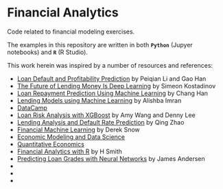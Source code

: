 # Financial Analytics
Code related to financial modeling exercises.

The examples in this repository are written in both <b>`Python`</b> (Jupyer notebooks) and <b>`R`</b> (R Studio).

This work herein was inspired by a number of resources and references:
* [Loan Default and Profitability Prediction](http://cs229.stanford.edu/proj2018/report/69.pdf) by Peiqian Li and Gao Han
* [The Future of Lending Money Is Deep Learning](https://towardsdatascience.com/the-future-of-lending-money-is-deep-learning-61a9e21cf179) by Simeon Kostadinov
* [Loan Repayment Prediction Using Machine Learning](https://escholarship.org/uc/item/9cc4t85b) by Chang Han
* [Lending Models using Machine Learning](https://medium.com/analytics-vidhya/lending-models-using-machine-learning-d59d57f28ad7) by Alishba Imran
* [DataCamp](https://www.datacamp.com/community/tutorials)
* [Loan Risk Analysis with XGBoost](https://databricks.com/blog/2018/08/09/loan-risk-analysis-with-xgboost-and-databricks-runtime-for-machine-learning.html) by Amy Wang and Denny Lee
* [Lending Analysis and Default Rate Prediction](https://canvas.harvard.edu/courses/12656/files/2822174/download?verifier=cwyLD199GhxwqW1TKTESsPVfaaNJWX0lqZBDfSns&wrap=1) by Qing Zhao
* [Financial Machine Learning](https://github.com/firmai/financial-machine-learning/blob/master/README.md) by Derek Snow
* [Economic Modeling and Data Science](https://datascience.quantecon.org/)
* [Quantitative Economics](https://github.com/QuantEcon/)
* [Financial Analytics with R](https://www.academia.edu/32351133/Financial_Analytics_with_R_Building_a_Laptop_Laboratory_for_Data_Science) by H Smith
* [Predicting Loan Grades with Neural Networks](https://medium.com/universal-mind/predicting-loan-grades-with-a-neural-network-a-machine-learning-pipeline-on-aws-65d5e1d2f08e) by James Andersen
* []()
* []()
* []()

